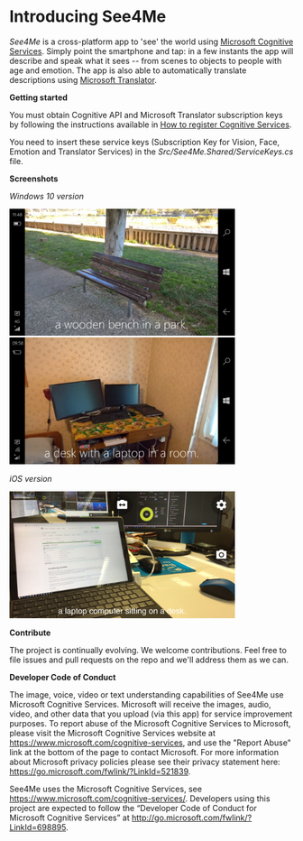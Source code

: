 # Introducing See4Me

*See4Me* is a cross-platform app to 'see' the world using [Microsoft Cognitive Services](https://www.microsoft.com/cognitive-services). Simply point the smartphone and tap: in a few instants the app will describe and speak what it sees -- from scenes to objects to people with age and emotion. The app is also able to automatically translate descriptions using [Microsoft Translator](https://www.microsoft.com/en-us/translator/products.aspx).

**Getting started**

You must obtain Cognitive API and Microsoft Translator subscription keys by following the instructions available in [How to register Cognitive Services](Docs/Register.md).

You need to insert these service keys (Subscription Key for Vision, Face, Emotion and Translator Services) in the *Src/See4Me.Shared/ServiceKeys.cs* file.

**Screenshots**

*Windows 10 version*

<img src="https://raw.githubusercontent.com/DotNetToscana/See4Me/master/Screenshots/Windows/DescribeImage01.png" width="400" height="225">
<img src="https://raw.githubusercontent.com/DotNetToscana/See4Me/master/Screenshots/Windows/DescribeImage02.png" width="400" height="225">

*iOS version*

<img src="https://raw.githubusercontent.com/DotNetToscana/See4Me/master/Screenshots/iOS/DescribeImage01.png" width="400" height="225">

**Contribute**

The project is continually evolving. We welcome contributions. Feel free to file issues and pull requests on the repo and we'll address them as we can. 

**Developer Code of Conduct**

The image, voice, video or text understanding capabilities of See4Me use Microsoft Cognitive Services. Microsoft will receive the images, audio, video, and other data that you upload (via this app) for service improvement purposes. To report abuse of the Microsoft Cognitive Services to Microsoft, please visit the Microsoft Cognitive Services website at https://www.microsoft.com/cognitive-services, and use the "Report Abuse" link at the bottom of the page to contact Microsoft. For more information about Microsoft privacy policies please see their privacy statement here: https://go.microsoft.com/fwlink/?LinkId=521839.

See4Me uses the Microsoft Cognitive Services, see https://www.microsoft.com/cognitive-services/. Developers using this project are expected to follow the “Developer Code of Conduct for Microsoft Cognitive Services” at http://go.microsoft.com/fwlink/?LinkId=698895. 
